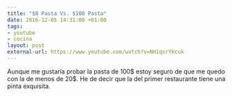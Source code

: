 ```yaml
---
title: "$8 Pasta Vs. $100 Pasta"
date: 2016-12-05 14:31:00 +01:00
tags:
- youtube
- cocina
layout: post
external-url: https://www.youtube.com/watch?v=NHiqsrYkcuk
---
```


Aunque me gustaría probar la pasta de 100$ estoy seguro de que me quedo con la de menos de 20$. He de decir que la del primer restaurante tiene una pinta exquisita.
